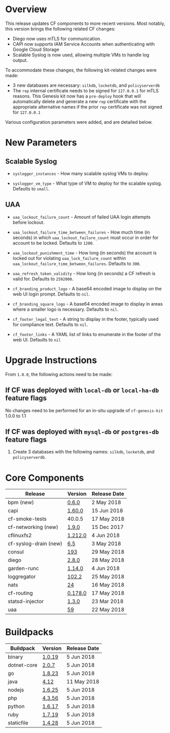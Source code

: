 # Overview

This release updates CF components to more recent versions. Most
notably, this version brings the following related CF changes:

- Diego now uses mTLS for communication.
- CAPI now supports IAM Service Accounts when authenticating with
  Google Cloud Storage
- Scalable Syslog is now used, allowing multiple VMs to handle log
  output.


To accommodate these changes, the following kit-related changes were
made:

* 3 new databases are necessary: `silkdb`, `locketdb`, and 
  `policyserverdb`
* The `rep` internal certificate needs to be signed for `127.0.0.1`
  for mTLS reasons. This Genesis kit now has a `pre-deploy` hook
  that will automatically delete and generate a new `rep`
  certificate with the appropriate alternative names if the prior
  `rep` certificate was not signed for `127.0.0.1`

Various configuration parameters were added, and are detailed below.

# New Parameters

## Scalable Syslog

  - `syslogger_instances` - How many scalable syslog VMs to deploy.

  - `syslogger_vm_type` - What type of VM to deploy for the scalable
    syslog. Defaults to `small`.

## UAA

  - `uaa_lockout_failure_count` - Amount of failed UAA login attempts
    before lockout.

  - `uaa_lockout_failure_time_between_failures` - How much time
    (in seconds) in which `uaa_lockout_failure_count` must occur in 
    order for account to be locked. Defaults to `1200`.
  
  - `uaa_lockout_punishment_time` - How long (in seconds) the account
    is locked out for violating `uaa_lock_failure_count` within 
    `uaa_lockout_failure_time_between_failures`. Defaults to `300`.

  - `uaa_refresh_token_validity` - How long (in seconds) a CF refresh
    is valid for. Defaults to `2592000`.

  - `cf_branding_product_logo` - A base64 encoded image to display on
    the web UI login prompt. Defaults to `nil`.

  - `cf_branding_square_logo` - A base64 encoded image to display
    in areas where a smaller logo is necessary. Defaults to `nil`.

  - `cf_footer_legal_text` - A string to display in the footer,
    typically used for compliance text. Defaults to `nil`.

  - `cf_footer_links` - A YAML list of links to enumerate in the footer
    of the web UI. Defaults to `nil`

# Upgrade Instructions

From `1.0.0`, the following actions need to be made:

## If CF was deployed with `local-db` or `local-ha-db` feature flags

No changes need to be performed for an in-situ upgrade of 
`cf-genesis-kit` 1.0.0 to 1.1

## If CF was deployed with `mysql-db` or `postgres-db` feature flags

1. Create 3 databases with the following names: `silkdb`, `locketdb`, and 
  `policyserverdb`.



# Core Components

| Release | Version | Release Date |
| --------- | ------- | ------------ |
bpm (new) | [0.6.0](https://github.com/cloudfoundry-incubator/bpm-release/releases/tag/v0.6.0) | 2 May 2018
capi | [1.60.0](https://github.com/cloudfoundry/capi-release/releases/tag/1.60.0) | 15 Jun 2018
cf-smoke-tests | 40.0.5 | 17 May 2018
cf-networking (new) | [1.9.0](https://github.com/cloudfoundry/cf-networking-release/releases/tag/v1.9.0) | 15 Dec 2017
cflinuxfs2 | [1.212.0](https://github.com/cloudfoundry/cflinuxfs2-release/releases/tag/v1.212.0) | 4 Jun 2018
cf-syslog-drain (new) | [6.5](https://github.com/cloudfoundry/cf-syslog-drain-release/releases/tag/v6.5) | 3 May 2018
consul | [193](https://github.com/cloudfoundry-incubator/consul-release/releases/tag/v193) | 29 May 2018
diego | [2.8.0](https://github.com/cloudfoundry/diego-release/releases/tag/v2.8.0) | 28 May 2018
garden-runc | [1.14.0](https://github.com/cloudfoundry/garden-runc-release/releases/tag/v1.14.0) | 4 Jun 2018
loggregator | [102.2](https://github.com/cloudfoundry/loggregator-release/releases/tag/v102.2) | 25 May 2018
nats | [24](https://github.com/cloudfoundry/nats-release/releases/tag/v24) | 16 May 2018 
cf-routing | [0.178.0](https://github.com/cloudfoundry/routing-release/releases/tag/0.178.0) | 17 May 2018
statsd-injector | [1.3.0](https://github.com/cloudfoundry/statsd-injector-release/releases/tag/v1.3.0) | 23 Mar 2018
uaa | [59](https://github.com/cloudfoundry/uaa-release/releases/tag/v59) | 22 May 2018


# Buildpacks

| Buildpack | Version | Release Date |
| --------- | ------- | ------------ |
binary | [1.0.19](https://github.com/cloudfoundry/binary-buildpack/releases/tag/v1.0.19) | 5 Jun 2018
dotnet-core | [2.0.7](https://github.com/cloudfoundry/dotnet-core-buildpack/releases/tag/v2.0.7) | 5 Jun 2018
go | [1.8.23](https://github.com/cloudfoundry/go-buildpack/releases/tag/v1.8.23) | 5 Jun 2018
java | [4.12](https://github.com/cloudfoundry/java-buildpack/releases/tag/v4.12) | 11 May 2018
nodejs | [1.6.25](https://github.com/cloudfoundry/nodejs-buildpack/releases/tag/v1.6.25) | 5 Jun 2018
php | [4.3.56](https://github.com/cloudfoundry/php-buildpack/releases/tag/v4.3.56) | 5 Jun 2018
python | [1.6.17](https://github.com/cloudfoundry/python-buildpack/releases/tag/v1.6.17) | 5 Jun 2018
ruby | [1.7.19](https://github.com/cloudfoundry/ruby-buildpack/releases/tag/v1.7.19) | 5 Jun 2018
staticfile | [1.4.28](https://github.com/cloudfoundry/staticfile-buildpack/releases/tag/v1.4.28) | 5 Jun 2018

